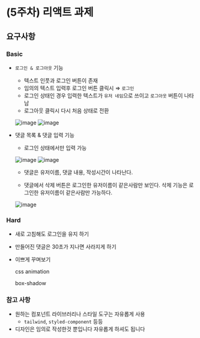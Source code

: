# (5주차) 리액트 과제

## 요구사항

### Basic

- `로그인 & 로그아웃` 기능
    - 텍스트 인풋과 로그인 버튼이 존재
    - 임의의 텍스트 입력후 로그인 버튼 클릭시 ⇒ `로그인`
    - 로그인 상태인 경우 입력한 텍스트가 `유저 네임`으로 쓰이고 `로그아웃` 버튼이 나타남
    - 로그아웃 클릭시 다시 처음 상태로 전환

    ![image](https://user-images.githubusercontent.com/79626675/153983450-c25025dc-1841-4bfc-9e8c-f3e1c9939a0d.png)
    ![image](https://user-images.githubusercontent.com/79626675/153983474-1a03bdc9-9920-4e58-a6a7-e737c5bfa1c3.png)


- 댓글 목록 & 댓글 입력 기능
    - 로그인 상태에서만 입력 가능
    
    ![image](https://user-images.githubusercontent.com/79626675/153983517-b28e649b-4e8e-4a76-bfdb-62f1add130f1.png)
    ![image](https://user-images.githubusercontent.com/79626675/153983596-92a3b188-a025-4727-89a2-794f42028007.png)


    - 댓글은 유저이름, 댓글 내용, 작성시간이 나타난다.

    - 댓글에서 삭제 버튼은 로그인한 유저이름이 같은사람만 보인다. 삭제 기능은 로그인한 유저이름이 같은사람만 가능하다.
    
    ![image](https://user-images.githubusercontent.com/79626675/153983644-6907b184-ae11-4b2b-90ee-b36134cb196c.png)



### Hard

- 새로 고침해도 로그인을 유지 하기
- 만들어진 댓글은 30초가 지나면 사라지게 하기
- 이쁘게 꾸며보기
    
    css animation
    
    box-shadow
    

### 참고 사항

- 원하는 컴포넌트 라이브러리나 스타일 도구는 자유롭게 사용
    - `tailwind`, `styled-component` 등등
- 디자인은 임의로 작성한것 뿐입니다 자유롭게 하셔도 됩니다
